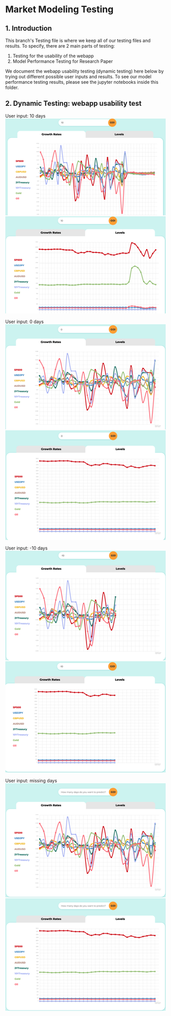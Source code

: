 # Market Modeling Testing

## 1. Introduction
This branch's Testing file is where we keep all of our testing files and results.
To specify, there are 2 main parts of testing: 
1. Testing for the usability of the webapp 
2. Model Performance Testing for Research Paper

We document the webapp usability testing (dynamic testing) here below by trying out different possible user inputs and results.
To see our model performance testing results, please see the jupyter notebooks inside this folder.

## 2. Dynamic Testing: webapp usability test
User input: 10 days
![Screenshot](images/10_growth.png)
![Screenshot](images/10_level.png)

User input: 0 days
![Screenshot](images/0_growth.png)
![Screenshot](images/0_level.png)

User input: -10 days
![Screenshot](images/-10_growth.png)
![Screenshot](images/-10_level.png)

User input: missing days
![Screenshot](images/missing_growth.png)
![Screenshot](images/missing_level.png)
